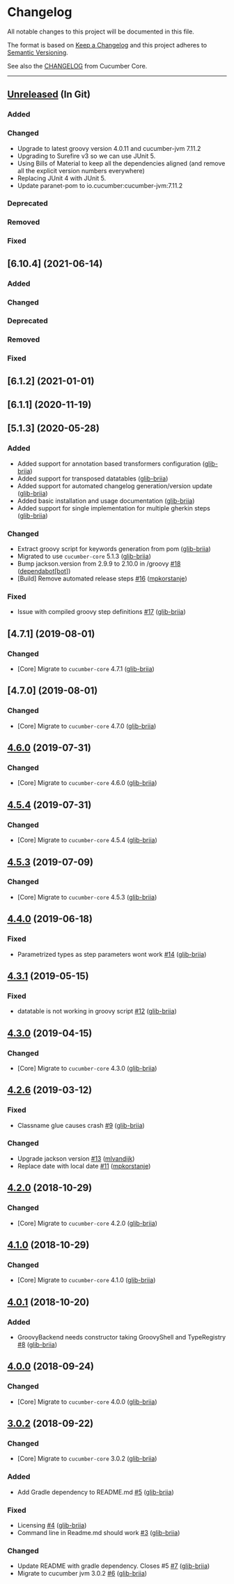 # Changelog

All notable changes to this project will be documented in this file.

The format is based on [Keep a Changelog](https://keepachangelog.com/) and this project adheres to [Semantic Versioning](http://semver.org/).

See also the [CHANGELOG](https://github.com/cucumber/cucumber-jvm/blob/main/CHANGELOG.md) from Cucumber Core.

----
## [Unreleased] (In Git)

### Added

### Changed
* Upgrade to latest groovy version 4.0.11 and cucumber-jvm 7.11.2 
* Upgrading to Surefire v3 so we can use JUnit 5.
* Using Bills of Material to keep all the dependencies aligned (and remove all the explicit version numbers everywhere)
* Replacing JUnit 4 with JUnit 5.
* Update paranet-pom to io.cucumber:cucumber-jvm:7.11.2

### Deprecated

### Removed

### Fixed

## [6.10.4] (2021-06-14)

### Added

### Changed

### Deprecated

### Removed

### Fixed

## [6.1.2] (2021-01-01)

## [6.1.1] (2020-11-19)

## [5.1.3] (2020-05-28)

### Added 

- Added support for annotation based transformers configuration ([glib-briia](https://github.com/glib-briia))
- Added support for transposed datatables ([glib-briia](https://github.com/glib-briia))
- Added support for automated changelog generation/version update ([glib-briia](https://github.com/glib-briia))
- Added basic installation and usage documentation ([glib-briia](https://github.com/glib-briia))
- Added support for single implementation for multiple gherkin steps ([glib-briia](https://github.com/glib-briia))

### Changed

- Extract groovy script for keywords generation from pom ([glib-briia](https://github.com/glib-briia))
- Migrated to use  `cucumber-core` 5.1.3 ([glib-briia](https://github.com/glib-briia))
- Bump jackson.version from 2.9.9 to 2.10.0 in /groovy [\#18](https://github.com/cucumber/cucumber-jvm-groovy/pull/18) ([dependabot[bot]](https://github.com/apps/dependabot))
- \[Build\] Remove automated release steps [\#16](https://github.com/cucumber/cucumber-jvm-groovy/pull/16) ([mpkorstanje](https://github.com/mpkorstanje))

### Fixed

- Issue with compiled groovy step definitions [\#17](https://github.com/cucumber/cucumber-jvm-groovy/issues/17) ([glib-briia](https://github.com/glib-briia))


## [4.7.1] (2019-08-01)

### Changed

- [Core] Migrate to `cucumber-core` 4.7.1 ([glib-briia](https://github.com/glib-briia))

## [4.7.0] (2019-08-01)

### Changed

- [Core] Migrate to `cucumber-core` 4.7.0 ([glib-briia](https://github.com/glib-briia))

## [4.6.0] (2019-07-31)

### Changed

- [Core] Migrate to `cucumber-core` 4.6.0 ([glib-briia](https://github.com/glib-briia))

## [4.5.4] (2019-07-31)

### Changed

- [Core] Migrate to `cucumber-core` 4.5.4 ([glib-briia](https://github.com/glib-briia))

## [4.5.3] (2019-07-09)

### Changed

- [Core] Migrate to `cucumber-core` 4.5.3 ([glib-briia](https://github.com/glib-briia))

## [4.4.0] (2019-06-18)

### Fixed

- Parametrized types as step parameters wont work [\#14](https://github.com/cucumber/cucumber-jvm-groovy/issues/14) ([glib-briia](https://github.com/glib-briia))

## [4.3.1] (2019-05-15)

### Fixed

- datatable is not working in groovy script [\#12](https://github.com/cucumber/cucumber-jvm-groovy/issues/12) ([glib-briia](https://github.com/glib-briia))

## [4.3.0] (2019-04-15)

### Changed

- [Core] Migrate to `cucumber-core` 4.3.0 ([glib-briia](https://github.com/glib-briia))

## [4.2.6] (2019-03-12)

### Fixed

- Classname glue causes crash [\#9](https://github.com/cucumber/cucumber-jvm-groovy/issues/9) ([glib-briia](https://github.com/glib-briia))

### Changed

- Upgrade jackson version [\#13](https://github.com/cucumber/cucumber-jvm-groovy/pull/13) ([mlvandijk](https://github.com/mlvandijk))
- Replace date with local date [\#11](https://github.com/cucumber/cucumber-jvm-groovy/pull/11) ([mpkorstanje](https://github.com/mpkorstanje))

## [4.2.0] (2018-10-29)

### Changed

- [Core] Migrate to `cucumber-core` 4.2.0 ([glib-briia](https://github.com/glib-briia))

## [4.1.0] (2018-10-29)

### Changed

- [Core] Migrate to `cucumber-core` 4.1.0 ([glib-briia](https://github.com/glib-briia))

## [4.0.1] (2018-10-20)

### Added

- GroovyBackend needs constructor taking GroovyShell and TypeRegistry [\#8](https://github.com/cucumber/cucumber-jvm-groovy/issues/8) ([glib-briia](https://github.com/glib-briia))

## [4.0.0] (2018-09-24)

### Changed

- [Core] Migrate to `cucumber-core` 4.0.0 ([glib-briia](https://github.com/glib-briia))

## [3.0.2] (2018-09-22)

### Changed

- [Core] Migrate to `cucumber-core` 3.0.2 ([glib-briia](https://github.com/glib-briia))

### Added

- Add Gradle dependency to README.md [\#5](https://github.com/cucumber/cucumber-jvm-groovy/issues/5) ([glib-briia](https://github.com/glib-briia))

### Fixed

- Licensing [\#4](https://github.com/cucumber/cucumber-jvm-groovy/issues/4) ([glib-briia](https://github.com/glib-briia))
- Command line in Readme.md should work [\#3](https://github.com/cucumber/cucumber-jvm-groovy/issues/3) ([glib-briia](https://github.com/glib-briia))

### Changed

- Update README with gradle dependency. Closes \#5 [\#7](https://github.com/cucumber/cucumber-jvm-groovy/pull/7) ([glib-briia](https://github.com/glib-briia))
- Migrate to cucumber jvm 3.0.2 [\#6](https://github.com/cucumber/cucumber-jvm-groovy/pull/6) ([glib-briia](https://github.com/glib-briia))

<!-- Releases -->
[Unreleased]: https://github.com/cucumber/cucumber-jvm-scala/compare/v6.10.4...main
[5.7.1]:  https://github.com/cucumber/cucumber-jvm-groovy/compare/v6.1.2...v6.10.4
[5.7.1]:  https://github.com/cucumber/cucumber-jvm-groovy/compare/v6.1.1...v6.1.2
[5.7.1]:  https://github.com/cucumber/cucumber-jvm-groovy/compare/v5.1.3...v6.1.1
[5.7.1]:  https://github.com/cucumber/cucumber-jvm-groovy/compare/v4.7.1...v5.1.3
[5.7.1]:  https://github.com/cucumber/cucumber-jvm-groovy/compare/v4.7.0...v4.7.1
[5.7.0]:  https://github.com/cucumber/cucumber-jvm-groovy/compare/v4.6.0...v4.7.0
[4.6.0]:  https://github.com/cucumber/cucumber-jvm-groovy/compare/v4.5.4...v4.6.0
[4.5.4]:  https://github.com/cucumber/cucumber-jvm-groovy/compare/v4.5.3...v4.5.4
[4.5.3]:  https://github.com/cucumber/cucumber-jvm-groovy/compare/v4.4.0...v4.5.3
[4.4.0]:  https://github.com/cucumber/cucumber-jvm-groovy/compare/v4.3.1...v4.4.0
[4.3.1]:  https://github.com/cucumber/cucumber-jvm-groovy/compare/v4.3.0...v4.3.1
[4.3.0]:  https://github.com/cucumber/cucumber-jvm-groovy/compare/v4.2.6...v4.3.0
[4.2.6]:  https://github.com/cucumber/cucumber-jvm-groovy/compare/v4.2.0...cucumber-jvm-groovy-4.2.6
[4.2.0]:  https://github.com/cucumber/cucumber-jvm-groovy/compare/v4.1.0...v4.2.0
[4.1.0]:  https://github.com/cucumber/cucumber-jvm-groovy/compare/v4.0.1...v4.1.0
[4.0.1]:  https://github.com/cucumber/cucumber-jvm-groovy/compare/v4.0.0...v4.0.1
[4.0.0]:  https://github.com/cucumber/cucumber-jvm-groovy/compare/v3.0.2...v4.0.0
[3.0.2]:  https://github.com/cucumber/cucumber-jvm-groovy/compare/401f47da936b6e15251b9844717b8ac961d29166...v3.0.2
